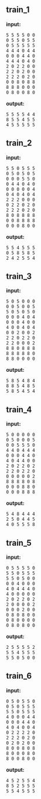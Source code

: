 
## train_1

**input:**
```
5 5 5 5 0 0
0 5 5 0 5 5
0 5 5 5 5 5
4 4 4 0 4 4
0 0 0 4 4 0
4 4 4 0 4 0
2 0 2 2 0 0
2 2 0 2 0 0
2 2 2 0 2 0
0 0 8 0 8 8
8 8 8 0 0 0
0 8 0 0 8 0
```


**output:**
```
5 5 5 5 4 4
8 5 5 4 5 5
4 5 5 5 5 5
```


## train_2

**input:**
```
5 5 0 5 5 5
0 5 0 5 0 5
0 0 0 5 5 0
0 4 4 0 4 0
0 0 0 0 0 4
0 4 0 4 0 4
2 2 2 0 0 0
0 2 2 0 2 0
2 2 2 0 2 0
8 0 8 8 8 8
0 0 8 8 8 8
0 0 0 8 0 0
```


**output:**
```
5 5 4 5 5 5
0 5 8 5 8 5
2 4 2 5 5 4
```


## train_3

**input:**
```
5 0 5 0 0 0
0 0 5 0 0 5
5 0 5 0 5 0
0 0 0 4 0 4
0 0 0 4 0 0
4 0 0 4 0 4
0 0 2 0 0 2
2 2 0 2 2 0
2 2 0 0 0 2
8 8 0 8 8 8
8 8 8 8 8 0
8 8 0 0 0 0
```


**output:**
```
5 8 5 4 8 4
8 8 5 4 8 5
5 8 5 4 5 4
```


## train_4

**input:**
```
5 0 0 0 0 0
0 5 0 0 0 5
0 0 5 5 5 0
4 4 0 4 4 4
0 0 0 4 4 0
4 0 4 4 0 0
2 0 2 2 0 2
2 2 0 2 2 0
0 0 0 0 0 2
8 8 8 8 0 8
0 0 0 8 8 0
0 0 0 8 8 8
```


**output:**
```
5 4 8 4 4 4
2 5 0 4 4 5
4 0 5 5 5 8
```


## train_5

**input:**
```
0 5 5 5 5 0
5 5 0 5 5 5
5 5 0 5 0 0
0 0 4 0 0 0
4 0 4 4 4 0
4 0 0 0 0 0
2 0 2 2 0 2
2 0 0 0 0 2
0 0 0 2 0 0
0 8 0 8 0 0
0 8 0 0 0 0
0 8 0 8 0 0
```


**output:**
```
2 5 5 5 5 2
5 5 4 5 5 5
5 5 0 5 0 0
```


## train_6

**input:**
```
0 5 0 5 5 0
0 5 0 5 5 5
5 5 0 5 5 5
4 0 0 0 4 4
0 0 0 4 4 0
4 0 4 0 0 4
0 2 2 2 2 0
2 2 2 0 2 0
0 2 0 2 0 0
8 0 0 8 0 8
8 0 0 0 8 0
8 0 0 8 0 0
```


**output:**
```
4 5 2 5 5 4
8 5 2 5 5 5
5 5 4 5 5 5
```

